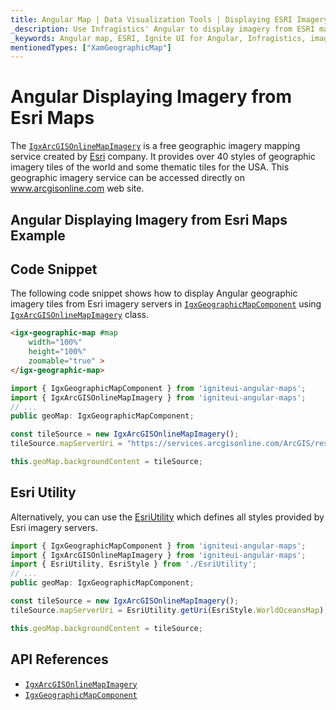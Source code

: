 ```yaml
---
title: Angular Map | Data Visualization Tools | Displaying ESRI Imagery |  Infragistics
_description: Use Infragistics' Angular to display imagery from ESRI maps. View Ignite UI for Angular map tutorials!
_keywords: Angular map, ESRI, Ignite UI for Angular, Infragistics, imagery tile source, map background
mentionedTypes: ["XamGeographicMap"]
---
```


# Angular Displaying Imagery from Esri Maps

The [`IgxArcGISOnlineMapImagery`]({environment:dvApiBaseUrl}/products/ignite-ui-angular/api/docs/typescript/latest/classes/igniteui_angular_maps.igxarcgisonlinemapimagery.html) is a free geographic imagery mapping service created by <a href="https://www.esri.com/" target="_blank">Esri</a> company. It provides over 40 styles of geographic imagery tiles of the world and some thematic tiles for the USA. This geographic imagery service can be accessed directly on <a href="https://services.arcgisonline.com/ArcGIS/rest/services" target="_blank">www.arcgisonline.com</a> web site.

## Angular Displaying Imagery from Esri Maps Example

<code-view style="height: 500px" alt="Angular Displaying Imagery from Esri Maps Example"
           data-demos-base-url="{environment:dvDemosBaseUrl}"
                    iframe-src="{environment:dvDemosBaseUrl}/maps/geo-map/display-esri-imagery"
                                                 github-src="maps/geo-map/display-esri-imagery">
</code-view>


<div class="divider--half"></div>

## Code Snippet

The following code snippet shows how to display Angular geographic imagery tiles from Esri imagery servers in [`IgxGeographicMapComponent`]({environment:dvApiBaseUrl}/products/ignite-ui-angular/api/docs/typescript/latest/classes/igniteui_angular_maps.igxgeographicmapcomponent.html) using [`IgxArcGISOnlineMapImagery`]({environment:dvApiBaseUrl}/products/ignite-ui-angular/api/docs/typescript/latest/classes/igniteui_angular_maps.igxarcgisonlinemapimagery.html) class.

```html
<igx-geographic-map #map
    width="100%"
    height="100%"
    zoomable="true" >
</igx-geographic-map>
```

```ts
import { IgxGeographicMapComponent } from 'igniteui-angular-maps';
import { IgxArcGISOnlineMapImagery } from 'igniteui-angular-maps';
// ...
public geoMap: IgxGeographicMapComponent;

const tileSource = new IgxArcGISOnlineMapImagery();
tileSource.mapServerUri = "https://services.arcgisonline.com/ArcGIS/rest/services/Ocean_Basemap/MapServer";

this.geoMap.backgroundContent = tileSource;
```

## Esri Utility

Alternatively, you can use the [EsriUtility](geo-map-resources-esri.md) which defines all styles provided by Esri imagery servers.

```ts
import { IgxGeographicMapComponent } from 'igniteui-angular-maps';
import { IgxArcGISOnlineMapImagery } from 'igniteui-angular-maps';
import { EsriUtility, EsriStyle } from './EsriUtility';
// ...
public geoMap: IgxGeographicMapComponent;

const tileSource = new IgxArcGISOnlineMapImagery();
tileSource.mapServerUri = EsriUtility.getUri(EsriStyle.WorldOceansMap);

this.geoMap.backgroundContent = tileSource;
```

## API References

*   [`IgxArcGISOnlineMapImagery`]({environment:dvApiBaseUrl}/products/ignite-ui-angular/api/docs/typescript/latest/classes/igniteui_angular_maps.igxarcgisonlinemapimagery.html)
*   [`IgxGeographicMapComponent`]({environment:dvApiBaseUrl}/products/ignite-ui-angular/api/docs/typescript/latest/classes/igniteui_angular_maps.igxgeographicmapcomponent.html)
